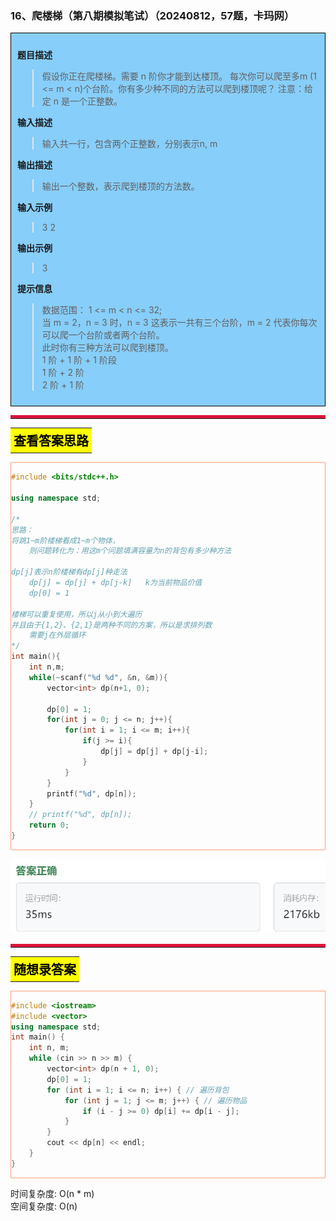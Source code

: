 ### 16、爬楼梯（第八期模拟笔试）（20240812，57题，卡玛网）
<div style="border: 1px solid black; padding: 10px; background-color: LightSkyBlue;">

**题目描述**
>假设你正在爬楼梯。需要 n 阶你才能到达楼顶。 
每次你可以爬至多m (1 <= m < n)个台阶。你有多少种不同的方法可以爬到楼顶呢？ 
注意：给定 n 是一个正整数。

**输入描述**
>输入共一行，包含两个正整数，分别表示n, m

**输出描述**
>输出一个整数，表示爬到楼顶的方法数。

**输入示例**
>3 2

**输出示例**
>3

**提示信息**
>数据范围：
1 <= m < n <= 32;  
当 m = 2，n = 3 时，n = 3 这表示一共有三个台阶，m = 2 代表你每次可以爬一个台阶或者两个台阶。  
此时你有三种方法可以爬到楼顶。  
1 阶 + 1 阶 + 1 阶段  
1 阶 + 2 阶  
2 阶 + 1 阶  

  </p>
</div>

<hr style="border-top: 5px solid #DC143C;">
<table>
  <tr>
    <td bgcolor="Yellow" style="padding: 5px; border: 0px solid black;">
      <span style="font-weight: bold; font-size: 20px;color: black;">
      查看答案思路
      </span>
    </td>
  </tr>
</table>
<div style="padding: 0px; border: 1.5px solid LightSalmon; margin-bottom: 10px;">

```C++ {.line-numbers}
#include <bits/stdc++.h>

using namespace std;

/*
思路：
将跳1~m阶楼梯看成1~m个物体，
    则问题转化为：用这m个问题填满容量为n的背包有多少种方法
    
dp[j]表示n阶楼梯有dp[j]种走法
    dp[j] = dp[j] + dp[j-k]   k为当前物品价值
    dp[0] = 1
    
楼梯可以重复使用，所以j从小到大遍历
并且由于{1,2}、{2,1}是两种不同的方案，所以是求排列数
    需要j在外层循环
*/
int main(){
    int n,m;
    while(~scanf("%d %d", &n, &m)){
        vector<int> dp(n+1, 0);
        
        dp[0] = 1;
        for(int j = 0; j <= n; j++){
            for(int i = 1; i <= m; i++){
                if(j >= i){
                    dp[j] = dp[j] + dp[j-i];
                }
            }
        }
        printf("%d", dp[n]);
    }
    // printf("%d", dp[n]);
    return 0;
}

```

</div>

![alt text](image/a70512ed6c50ac86625b4f967e014a8.png)

<hr style="border-top: 5px solid #DC143C;">

<table>
  <tr>
    <td bgcolor="Yellow" style="padding: 5px; border: 0px solid black;">
      <span style="font-weight: bold; font-size: 20px;color: black;">
      随想录答案
      </span>
    </td>
  </tr>
</table>

<div style="padding: 0px; border: 1.5px solid LightSalmon; margin-bottom: 10px">

```C++ {.line-numbers}
#include <iostream>
#include <vector>
using namespace std;
int main() {
    int n, m;
    while (cin >> n >> m) {
        vector<int> dp(n + 1, 0);
        dp[0] = 1;
        for (int i = 1; i <= n; i++) { // 遍历背包
            for (int j = 1; j <= m; j++) { // 遍历物品
                if (i - j >= 0) dp[i] += dp[i - j];
            }
        }
        cout << dp[n] << endl;
    }
}
```
</div>

时间复杂度: O(n * m)  
空间复杂度: O(n)